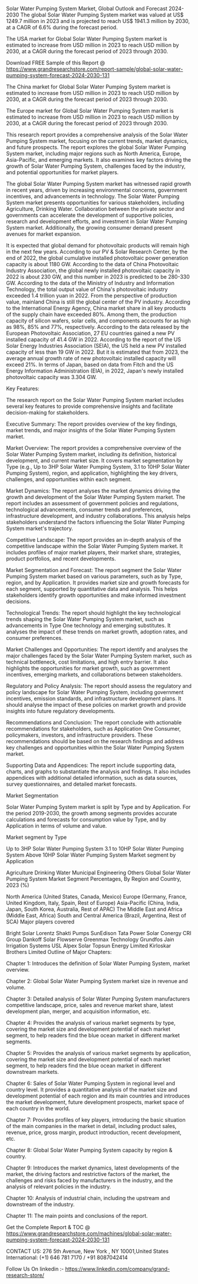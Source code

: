 Solar Water Pumping System Market, Global Outlook and Forecast 2024-2030
The global Solar Water Pumping System market was valued at US$ 1249.7 million in 2023 and is projected to reach US$ 1941.3 million by 2030, at a CAGR of 6.6% during the forecast period.

The USA market for Global Solar Water Pumping System market is estimated to increase from USD million in 2023 to reach USD million by 2030, at a CAGR during the forecast period of 2023 through 2030.

Download FREE Sample of this Report @ https://www.grandresearchstore.com/report-sample/global-solar-water-pumping-system-forecast-2024-2030-131

The China market for Global Solar Water Pumping System market is estimated to increase from USD million in 2023 to reach USD million by 2030, at a CAGR during the forecast period of 2023 through 2030.

The Europe market for Global Solar Water Pumping System market is estimated to increase from USD million in 2023 to reach USD million by 2030, at a CAGR during the forecast period of 2023 through 2030.

This research report provides a comprehensive analysis of the Solar Water Pumping System market, focusing on the current trends, market dynamics, and future prospects. The report explores the global Solar Water Pumping System market, including major regions such as North America, Europe, Asia-Pacific, and emerging markets. It also examines key factors driving the growth of Solar Water Pumping System, challenges faced by the industry, and potential opportunities for market players.

The global Solar Water Pumping System market has witnessed rapid growth in recent years, driven by increasing environmental concerns, government incentives, and advancements in technology. The Solar Water Pumping System market presents opportunities for various stakeholders, including Agriculture, Drinking Water. Collaboration between the private sector and governments can accelerate the development of supportive policies, research and development efforts, and investment in Solar Water Pumping System market. Additionally, the growing consumer demand present avenues for market expansion.

It is expected that global demand for photovoltaic products will remain high in the next few years. According to our PV & Solar Research Center, by the end of 2022, the global cumulative installed photovoltaic power generation capacity is about 1180 GW. According to the data of China Photovoltaic Industry Association, the global newly installed photovoltaic capacity in 2022 is about 230 GW, and this number in 2023 is predicted to be 280-330 GW. According to the data of the Ministry of Industry and Information Technology, the total output value of China's photovoltaic industry exceeded 1.4 trillion yuan in 2022. From the perspective of production value, mainland China is still the global center of the PV industry. According to the International Energy Agency, China market share in all key products of the supply chain have exceeded 80%. Among them, the production capacity of silicon wafers, solar cells, and components accounts for as high as 98%, 85% and 77%, respectively. According to the data released by the European Photovoltaic Association, 27 EU countries gained a new PV installed capacity of 41.4 GW in 2022. According to the report of the US Solar Energy Industries Association (SEIA), the US held a new PV installed capacity of less than 19 GW in 2022. But it is estimated that from 2023, the average annual growth rate of new photovoltaic installed capacity will exceed 21%. In terms of Japan, based on data from Fitch and the US Energy Information Administration (EIA), in 2022, Japan's newly installed photovoltaic capacity was 3.304 GW.

Key Features:

The research report on the Solar Water Pumping System market includes several key features to provide comprehensive insights and facilitate decision-making for stakeholders.

Executive Summary: The report provides overview of the key findings, market trends, and major insights of the Solar Water Pumping System market.

Market Overview: The report provides a comprehensive overview of the Solar Water Pumping System market, including its definition, historical development, and current market size. It covers market segmentation by Type (e.g., Up to 3HP Solar Water Pumping System, 3.1 to 10HP Solar Water Pumping System), region, and application, highlighting the key drivers, challenges, and opportunities within each segment.

Market Dynamics: The report analyses the market dynamics driving the growth and development of the Solar Water Pumping System market. The report includes an assessment of government policies and regulations, technological advancements, consumer trends and preferences, infrastructure development, and industry collaborations. This analysis helps stakeholders understand the factors influencing the Solar Water Pumping System market's trajectory.

Competitive Landscape: The report provides an in-depth analysis of the competitive landscape within the Solar Water Pumping System market. It includes profiles of major market players, their market share, strategies, product portfolios, and recent developments.

Market Segmentation and Forecast: The report segment the Solar Water Pumping System market based on various parameters, such as by Type, region, and by Application. It provides market size and growth forecasts for each segment, supported by quantitative data and analysis. This helps stakeholders identify growth opportunities and make informed investment decisions.

Technological Trends: The report should highlight the key technological trends shaping the Solar Water Pumping System market, such as advancements in Type One technology and emerging substitutes. It analyses the impact of these trends on market growth, adoption rates, and consumer preferences.

Market Challenges and Opportunities: The report identify and analyses the major challenges faced by the Solar Water Pumping System market, such as technical bottleneck, cost limitations, and high entry barrier. It also highlights the opportunities for market growth, such as government incentives, emerging markets, and collaborations between stakeholders.

Regulatory and Policy Analysis: The report should assess the regulatory and policy landscape for Solar Water Pumping System, including government incentives, emission standards, and infrastructure development plans. It should analyse the impact of these policies on market growth and provide insights into future regulatory developments.

Recommendations and Conclusion: The report conclude with actionable recommendations for stakeholders, such as Application One Consumer, policymakers, investors, and infrastructure providers. These recommendations should be based on the research findings and address key challenges and opportunities within the Solar Water Pumping System market.

Supporting Data and Appendices: The report include supporting data, charts, and graphs to substantiate the analysis and findings. It also includes appendices with additional detailed information, such as data sources, survey questionnaires, and detailed market forecasts.

Market Segmentation

Solar Water Pumping System market is split by Type and by Application. For the period 2019-2030, the growth among segments provides accurate calculations and forecasts for consumption value by Type, and by Application in terms of volume and value.

Market segment by Type

Up to 3HP Solar Water Pumping System
3.1 to 10HP Solar Water Pumping System
Above 10HP Solar Water Pumping System
Market segment by Application

Agriculture
Drinking Water
Municipal Engineering
Others
Global Solar Water Pumping System Market Segment Percentages, By Region and Country, 2023 (%)

North America (United States, Canada, Mexico)
Europe (Germany, France, United Kingdom, Italy, Spain, Rest of Europe)
Asia-Pacific (China, India, Japan, South Korea, Australia, Rest of APAC)
The Middle East and Africa (Middle East, Africa)
South and Central America (Brazil, Argentina, Rest of SCA)
Major players covered

Bright Solar
Lorentz
Shakti Pumps
SunEdison
Tata Power Solar
Conergy
CRI Group
Dankoff Solar
Flowserve
Greenmax Technology
Grundfos
Jain Irrigation Systems
USL
Alpex Solar
Topsun Energy Limited
Kirloskar Brothers Limited
Outline of Major Chapters:

Chapter 1: Introduces the definition of Solar Water Pumping System, market overview.

Chapter 2: Global Solar Water Pumping System market size in revenue and volume.

Chapter 3: Detailed analysis of Solar Water Pumping System manufacturers competitive landscape, price, sales and revenue market share, latest development plan, merger, and acquisition information, etc.

Chapter 4: Provides the analysis of various market segments by type, covering the market size and development potential of each market segment, to help readers find the blue ocean market in different market segments.

Chapter 5: Provides the analysis of various market segments by application, covering the market size and development potential of each market segment, to help readers find the blue ocean market in different downstream markets.

Chapter 6: Sales of Solar Water Pumping System in regional level and country level. It provides a quantitative analysis of the market size and development potential of each region and its main countries and introduces the market development, future development prospects, market space of each country in the world.

Chapter 7: Provides profiles of key players, introducing the basic situation of the main companies in the market in detail, including product sales, revenue, price, gross margin, product introduction, recent development, etc.

Chapter 8: Global Solar Water Pumping System capacity by region & country.

Chapter 9: Introduces the market dynamics, latest developments of the market, the driving factors and restrictive factors of the market, the challenges and risks faced by manufacturers in the industry, and the analysis of relevant policies in the industry.

Chapter 10: Analysis of industrial chain, including the upstream and downstream of the industry.

Chapter 11: The main points and conclusions of the report.

Get the Complete Report & TOC @ https://www.grandresearchstore.com/machines/global-solar-water-pumping-system-forecast-2024-2030-131

CONTACT US:
276 5th Avenue, New York , NY 10001,United States
International: (+1) 646 781 7170 / +91 8087042414

Follow Us On linkedin :- https://www.linkedin.com/company/grand-research-store/
